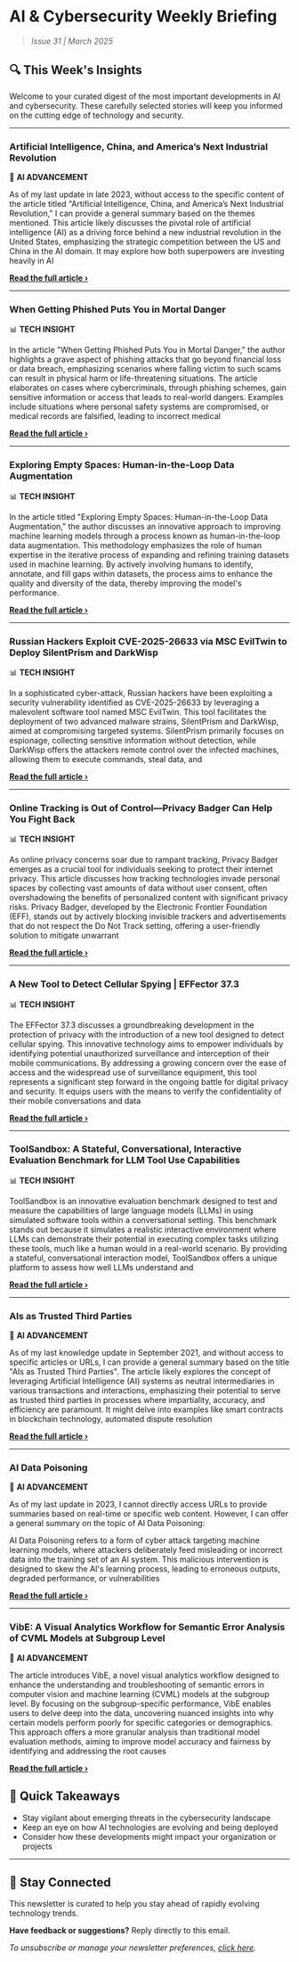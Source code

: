 # AI & Cybersecurity Weekly Briefing
> *Issue 31 | March 2025*

## 🔍 This Week's Insights

Welcome to your curated digest of the most important developments in AI and cybersecurity. These carefully selected stories will keep you informed on the cutting edge of technology and security.

---


### Artificial Intelligence, China, and America’s Next Industrial Revolution


🧠 **AI ADVANCEMENT**


As of my last update in late 2023, without access to the specific content of the article titled "Artificial Intelligence, China, and America’s Next Industrial Revolution," I can provide a general summary based on the themes mentioned. This article likely discusses the pivotal role of artificial intelligence (AI) as a driving force behind a new industrial revolution in the United States, emphasizing the strategic competition between the US and China in the AI domain. It may explore how both superpowers are investing heavily in AI

**[Read the full article ›](https://cset.georgetown.edu/article/artificial-intelligence-china-and-americas-next-industrial-revolution/?utm_source=newsletter&utm_medium=email&utm_campaign=weekly_ai_cybersecurity&utm_content=Artificial+Intelligence%2C+China%2C+and+America%E2%80%99s+Next)**


---


### When Getting Phished Puts You in Mortal Danger


📊 **TECH INSIGHT**


In the article "When Getting Phished Puts You in Mortal Danger," the author highlights a grave aspect of phishing attacks that go beyond financial loss or data breach, emphasizing scenarios where falling victim to such scams can result in physical harm or life-threatening situations. The article elaborates on cases where cybercriminals, through phishing schemes, gain sensitive information or access that leads to real-world dangers. Examples include situations where personal safety systems are compromised, or medical records are falsified, leading to incorrect medical

**[Read the full article ›](https://krebsonsecurity.com/2025/03/when-getting-phished-puts-you-in-mortal-danger/?utm_source=newsletter&utm_medium=email&utm_campaign=weekly_ai_cybersecurity&utm_content=When+Getting+Phished+Puts+You+in+Mortal+Danger)**


---


### Exploring Empty Spaces: Human-in-the-Loop Data Augmentation


📊 **TECH INSIGHT**


In the article titled "Exploring Empty Spaces: Human-in-the-Loop Data Augmentation," the author discusses an innovative approach to improving machine learning models through a process known as human-in-the-loop data augmentation. This methodology emphasizes the role of human expertise in the iterative process of expanding and refining training datasets used in machine learning. By actively involving humans to identify, annotate, and fill gaps within datasets, the process aims to enhance the quality and diversity of the data, thereby improving the model's performance.

**[Read the full article ›](https://machinelearning.apple.com/research/interactive-data-augmentation?utm_source=newsletter&utm_medium=email&utm_campaign=weekly_ai_cybersecurity&utm_content=Exploring+Empty+Spaces%3A+Human-in-the-Loop+Data+Aug)**


---


### Russian Hackers Exploit CVE-2025-26633 via MSC EvilTwin to Deploy SilentPrism and DarkWisp


📊 **TECH INSIGHT**


In a sophisticated cyber-attack, Russian hackers have been exploiting a security vulnerability identified as CVE-2025-26633 by leveraging a malevolent software tool named MSC EvilTwin. This tool facilitates the deployment of two advanced malware strains, SilentPrism and DarkWisp, aimed at compromising targeted systems. SilentPrism primarily focuses on espionage, collecting sensitive information without detection, while DarkWisp offers the attackers remote control over the infected machines, allowing them to execute commands, steal data, and

**[Read the full article ›](https://thehackernews.com/2025/03/russian-hackers-exploit-cve-2025-26633.html?utm_source=newsletter&utm_medium=email&utm_campaign=weekly_ai_cybersecurity&utm_content=Russian+Hackers+Exploit+CVE-2025-26633+via+MSC+Evi)**


---


### Online Tracking is Out of Control—Privacy Badger Can Help You Fight Back


📊 **TECH INSIGHT**


As online privacy concerns soar due to rampant tracking, Privacy Badger emerges as a crucial tool for individuals seeking to protect their internet privacy. This article discusses how tracking technologies invade personal spaces by collecting vast amounts of data without user consent, often overshadowing the benefits of personalized content with significant privacy risks. Privacy Badger, developed by the Electronic Frontier Foundation (EFF), stands out by actively blocking invisible trackers and advertisements that do not respect the Do Not Track setting, offering a user-friendly solution to mitigate unwarrant

**[Read the full article ›](https://www.eff.org/deeplinks/2025/03/online-tracking-out-control-privacy-badger-can-help-you-fight-back?utm_source=newsletter&utm_medium=email&utm_campaign=weekly_ai_cybersecurity&utm_content=Online+Tracking+is+Out+of+Control%E2%80%94Privacy+Badger+C)**


---


### A New Tool to Detect Cellular Spying | EFFector 37.3


📊 **TECH INSIGHT**


The EFFector 37.3 discusses a groundbreaking development in the protection of privacy with the introduction of a new tool designed to detect cellular spying. This innovative technology aims to empower individuals by identifying potential unauthorized surveillance and interception of their mobile communications. By addressing a growing concern over the ease of access and the widespread use of surveillance equipment, this tool represents a significant step forward in the ongoing battle for digital privacy and security. It equips users with the means to verify the confidentiality of their mobile conversations and data

**[Read the full article ›](https://www.eff.org/deeplinks/2025/03/new-tool-detect-cellular-spying-effector-373?utm_source=newsletter&utm_medium=email&utm_campaign=weekly_ai_cybersecurity&utm_content=A+New+Tool+to+Detect+Cellular+Spying+%7C+EFFector+37)**


---


### ToolSandbox: A Stateful, Conversational, Interactive Evaluation Benchmark for LLM Tool Use Capabilities


📊 **TECH INSIGHT**


ToolSandbox is an innovative evaluation benchmark designed to test and measure the capabilities of large language models (LLMs) in using simulated software tools within a conversational setting. This benchmark stands out because it simulates a realistic interactive environment where LLMs can demonstrate their potential in executing complex tasks utilizing these tools, much like a human would in a real-world scenario. By providing a stateful, conversational interaction model, ToolSandbox offers a unique platform to assess how well LLMs understand and

**[Read the full article ›](https://machinelearning.apple.com/research/toolsandbox-stateful-conversational-llm-benchmark?utm_source=newsletter&utm_medium=email&utm_campaign=weekly_ai_cybersecurity&utm_content=ToolSandbox%3A+A+Stateful%2C+Conversational%2C+Interacti)**


---


### AIs as Trusted Third Parties


🧠 **AI ADVANCEMENT**


As of my last knowledge update in September 2021, and without access to specific articles or URLs, I can provide a general summary based on the title "AIs as Trusted Third Parties". The article likely explores the concept of leveraging Artificial Intelligence (AI) systems as neutral intermediaries in various transactions and interactions, emphasizing their potential to serve as trusted third parties in processes where impartiality, accuracy, and efficiency are paramount. It might delve into examples like smart contracts in blockchain technology, automated dispute resolution

**[Read the full article ›](https://www.schneier.com/blog/archives/2025/03/ais-as-trusted-third-parties.html?utm_source=newsletter&utm_medium=email&utm_campaign=weekly_ai_cybersecurity&utm_content=AIs+as+Trusted+Third+Parties)**


---


### AI Data Poisoning


🧠 **AI ADVANCEMENT**


As of my last update in 2023, I cannot directly access URLs to provide summaries based on real-time or specific web content. However, I can offer a general summary on the topic of AI Data Poisoning:

AI Data Poisoning refers to a form of cyber attack targeting machine learning models, where attackers deliberately feed misleading or incorrect data into the training set of an AI system. This malicious intervention is designed to skew the AI's learning process, leading to erroneous outputs, degraded performance, or vulnerabilities

**[Read the full article ›](https://www.schneier.com/blog/archives/2025/03/ai-data-poisoning.html?utm_source=newsletter&utm_medium=email&utm_campaign=weekly_ai_cybersecurity&utm_content=AI+Data+Poisoning)**


---


### VibE: A Visual Analytics Workflow for Semantic Error Analysis of CVML Models at Subgroup Level


🧠 **AI ADVANCEMENT**


The article introduces VibE, a novel visual analytics workflow designed to enhance the understanding and troubleshooting of semantic errors in computer vision and machine learning (CVML) models at the subgroup level. By focusing on the subgroup-specific performance, VibE enables users to delve deep into the data, uncovering nuanced insights into why certain models perform poorly for specific categories or demographics. This approach offers a more granular analysis than traditional model evaluation methods, aiming to improve model accuracy and fairness by identifying and addressing the root causes

**[Read the full article ›](https://machinelearning.apple.com/research/vibe-visual-analytics-workflow?utm_source=newsletter&utm_medium=email&utm_campaign=weekly_ai_cybersecurity&utm_content=VibE%3A+A+Visual+Analytics+Workflow+for+Semantic+Err)**




## 📌 Quick Takeaways

- Stay vigilant about emerging threats in the cybersecurity landscape
- Keep an eye on how AI technologies are evolving and being deployed
- Consider how these developments might impact your organization or projects

---

## 🔔 Stay Connected

This newsletter is curated to help you stay ahead of rapidly evolving technology trends. 

**Have feedback or suggestions?** Reply directly to this email.

*To unsubscribe or manage your newsletter preferences, [click here](#).*